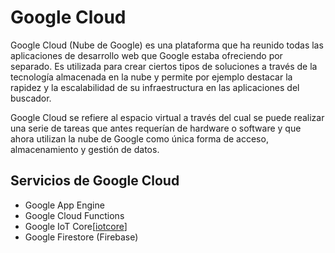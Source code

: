 # Google Cloud

Google Cloud (Nube de Google) es una plataforma que ha reunido todas las aplicaciones de desarrollo web que Google estaba ofreciendo por separado. Es utilizada para crear ciertos tipos de soluciones a través de la tecnología almacenada en la nube y permite por ejemplo destacar la rapidez y la escalabilidad de su infraestructura en las aplicaciones del buscador.

Google Cloud se refiere al espacio virtual a través del cual se puede realizar una serie de tareas que antes requerían de hardware o software y que ahora utilizan la nube de Google como única forma de acceso, almacenamiento y gestión de datos.

## Servicios de Google Cloud

* Google App Engine
* Google Cloud Functions
* Google IoT Core[[iotcore]]
* Google Firestore (Firebase)


[//begin]: # "Autogenerated link references for markdown compatibility"
[iot-core]: iot-core "Iot Core"
[iotcore]: iotcore "IoT Core"
[//end]: # "Autogenerated link references"